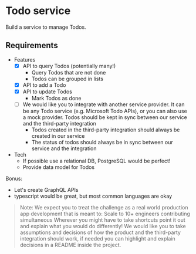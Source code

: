 # Todo service

Build a service to manage Todos.

## Requirements

- Features
  - [X] API to query Todos (potentially many!)
    - Query Todos that are not done
    - Todos can be grouped in lists
  - [X] API to add a Todo
  - [X] API to update Todos
    - Mark Todos as done
  - [ ] We would like you to integrate with another service provider. It can be any Todo service (e.g. Microsoft Todo APIs), or you can also use a mock provider. Todos should be kept in sync between our service and the third-party integration
    - Todos created in the third-party integration should always be created in our service
    - The status of todos should always be in sync between our service and the integration

- Tech
  - If possible use a relational DB, PostgreSQL would be perfect!
  - Provide data model for Todos

Bonus:
  - Let's create GraphQL APIs
  - typescript would be great, but most common languages are okay

> Note: We expect you to treat the challenge as a real world production app development that is meant to:
Scale to 10+ engineers contributing simultaneous
> Wherever you might have to take shortcuts point it out and explain what you would do differently!
> We would like you to take assumptions and decisions of how the product and the third-party integration should work, if needed you can highlight and explain decisions in a README inside the project.
 
